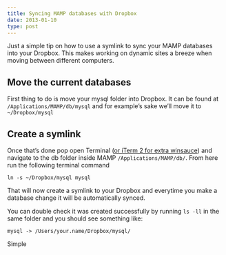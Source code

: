 ```yaml
---
title: Syncing MAMP databases with Dropbox
date: 2013-01-10
type: post
---
```

Just a simple tip on how to use a symlink to sync your MAMP databases into your Dropbox. This makes working on dynamic sites a breeze when moving between different computers.

## Move the current databases

First thing to do is move your mysql folder into Dropbox. It can be found at `/Applications/MAMP/db/mysql` and for example&#8217;s sake we&#8217;ll move it to `~/Dropbox/mysql`

## Create a symlink

Once that&#8217;s done pop open Terminal ([or iTerm 2 for extra winsauce][1]) and navigate to the db folder inside MAMP `/Applications/MAMP/db/`. From here run the following terminal command

    ln -s ~/Dropbox/mysql mysql

That will now create a symlink to your Dropbox and everytime you make a database change it will be automatically synced.

You can double check it was created successfully by running `ls -ll` in the same folder and you should see something like:

    mysql -> /Users/your.name/Dropbox/mysql/

Simple

 [1]: http://www.iterm2.com/